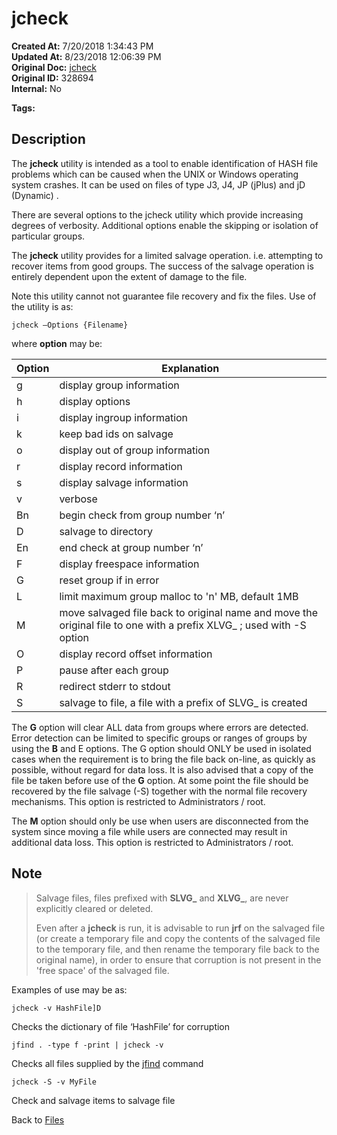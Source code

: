 # jcheck

**Created At:** 7/20/2018 1:34:43 PM  
**Updated At:** 8/23/2018 12:06:39 PM  
**Original Doc:** [jcheck](https://docs.jbase.com/42462-distributed-files/jcheck)  
**Original ID:** 328694  
**Internal:** No  

**Tags:**
<badge text='file recovery' vertical='middle' />
<badge text='utilities' vertical='middle' />
<badge text='file error checking' vertical='middle' />

## Description

The **jcheck** utility is intended as a tool to enable identification of HASH file problems which can be caused when the UNIX or Windows operating system crashes. It can be used on files of type J3, J4, JP (jPlus) and jD (Dynamic) .

There are several options to the jcheck utility which provide increasing degrees of verbosity. Additional options enable the skipping or isolation of particular groups.

The **jcheck** utility provides for a limited salvage operation. i.e. attempting to recover items from good groups. The success of the salvage operation is entirely dependent upon the extent of damage to the file.

Note this utility cannot not guarantee file recovery and fix the files. Use of the utility is as:

```
jcheck –Options {Filename}
```

where **option** may be:

| Option | Explanation |
| --- | --- |
| g | display group information |
| h | display options |
| i | display ingroup information |
| k | keep bad ids on salvage |
| o | display out of group information |
| r | display record information |
| s | display salvage information |
| v | verbose |
| Bn | begin check from group number ‘n’ |
| D | salvage to directory |
| En | end check at group number ‘n’ |
| F | display freespace information |
| G | reset group if in error |
| L | limit maximum group malloc to 'n' MB, default 1MB |
| M | move salvaged file back to original name and move the original file to one with a prefix XLVG\_ ; used with -S option |
| O | display record offset information |
| P | pause after each group |
| R | redirect stderr to stdout |
| S | salvage to file, a file with a prefix of SLVG\_ is created |

The **G** option will clear ALL data from groups where errors are detected. Error detection can be limited to specific groups or ranges of groups by using the **B** and E options. The G option should ONLY be used in isolated cases when the requirement is to bring the file back on-line, as quickly as possible, without regard for data loss. It is also advised that a copy of the file be taken before use of the **G** option. At some point the file should be recovered by the file salvage (-S) together with the normal file recovery mechanisms. This option is restricted to Administrators / root.

The **M** option should only be use when users are disconnected from the system since moving a file while users are connected may result in additional data loss. This option is restricted to Administrators / root.

## Note

> Salvage files, files prefixed with **SLVG\_** and **XLVG\_**, are never explicitly cleared or deleted.
>
> Even after a **jcheck** is run, it is advisable to run **jrf** on the salvaged file (or create a temporary file and copy the contents of the salvaged file to the temporary file, and then rename the temporary file back to the original name), in order to ensure that corruption is not present in the 'free space' of the salvaged file.

Examples of use may be as:

```
jcheck -v HashFile]D
```

Checks the dictionary of file ‘HashFile’ for corruption

```
jfind . -type f -print | jcheck -v
```

Checks all files supplied by the [jfind](./../../jbase/jfind) command

```
jcheck -S -v MyFile
```

Check and salvage items to salvage file

Back to [Files](./../README.md)
